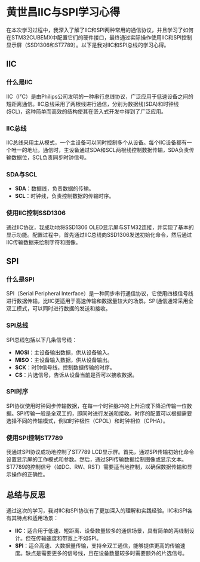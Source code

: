 # 黄世昌IIC与SPI学习心得

在本次学习过程中，我深入了解了IIC和SPI两种常用的通信协议，并且学习了如何在STM32CUBEMX中配置它们的硬件接口，最终通过实际操作使用IIC和SPI控制显示屏（SSD1306和ST7789）。以下是我对IIC和SPI总线的学习心得。

## IIC

### 什么是IIC

IIC（I²C）是由Philips公司发明的一种串行总线协议，广泛应用于低速设备之间的短距离通信。IIC总线采用了两根线进行通信，分别为数据线(SDA)和时钟线(SCL)，这种简单而高效的结构使其在嵌入式开发中得到了广泛应用。

### IIC总线

IIC总线采用主从模式，一个主设备可以同时控制多个从设备。每个IIC设备都有一个唯一的地址。通信时，主设备通过SDA和SCL两根线控制数据传输，SDA负责传输数据位，SCL负责同步时钟信号。

### SDA与SCL

- **SDA**：数据线，负责数据的传输。
- **SCL**：时钟线，负责控制数据的传输时序。

### 使用IIC控制SSD1306

通过IIC协议，我成功地将SSD1306 OLED显示屏与STM32连接，并实现了基本的显示功能。配置过程中，首先通过IIC总线向SSD1306发送初始化命令，然后通过IIC传输数据来绘制字符和图像。

## SPI

### 什么是SPI

SPI（Serial Peripheral Interface）是一种同步串行通信协议，它使用四根信号线进行数据传输，比IIC更适用于高速传输和数据量较大的场景。SPI通信通常采用全双工模式，可以同时进行数据的发送和接收。

### SPI总线

SPI总线包括以下几条信号线：

- **MOSI**：主设备输出数据，供从设备输入。
- **MISO**：主设备输入数据，供从设备输出。
- **SCK**：时钟信号线，控制数据传输的时序。
- **CS**：片选信号，告诉从设备当前是否可以接收数据。

### SPI时序

SPI协议使用时钟同步传输数据，在每一个时钟脉冲的上升沿或下降沿传输一位数据。SPI传输一般是全双工的，即同时进行发送和接收。时序的配置可以根据需要选择不同的传输模式，例如时钟极性（CPOL）和时钟相位（CPHA）。


### 使用SPI控制ST7789

我通过SPI协议成功地控制了ST7789 LCD显示屏。首先，通过SPI传输初始化命令设置显示屏的工作模式和参数。然后，通过SPI传输数据绘制图像或显示文本。ST7789的控制信号（如DC、RW、RST）需要适当地控制，以确保数据传输和显示操作的正确性。

## 总结与反思

通过这次的学习，我对IIC和SPI协议有了更加深入的理解和实践经验。IIC和SPI各有其特点和适用场景：

- **IIC**：适合用于低速、短距离、设备数量较多的通信场景，具有简单的两线制设计。但在传输速度和带宽上不如SPI。
- **SPI**：适合高速、大数据量传输，支持全双工通信，能够提供更高的传输速度。缺点是需要更多的信号线，且在设备数量较多时需要额外的片选信号。
